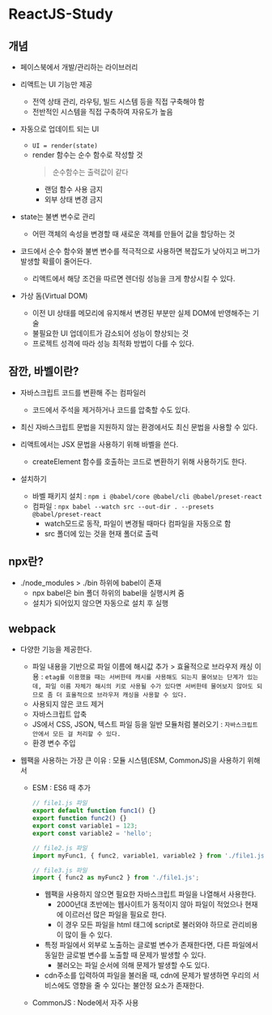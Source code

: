 # ReactJS-Study
## 개념
- 페이스북에서 개발/관리하는 라이브러리

- 리액트는 UI 기능만 제공
  - 전역 상태 관리, 라우팅, 빌드 시스템 등을 직접 구축해야 함
  - 전반적인 시스템을 직접 구축하여 자유도가 높음

- 자동으로 업데이트 되는 UI
  - `UI = render(state)`
  - render 함수는 순수 함수로 작성할 것
    > 순수함수는 출력값이 같다
    - 랜덤 함수 사용 금지
    - 외부 상태 변경 금지

- state는 불변 변수로 관리
  - 어떤 객체의 속성을 변경할 때 새로운 객체를 만들어 값을 할당하는 것

- 코드에서 순수 함수와 불변 변수를 적극적으로 사용하면 복잡도가 낮아지고 버그가 발생할 확률이 줄어든다.
  - 리액트에서 해당 조건을 따르면 렌더링 성능을 크게 향상시킬 수 있다.

- 가상 돔(Virtual DOM)
  - 이전 UI 상태를 메모리에 유지해서 변경된 부분만 실제 DOM에 반영해주는 기술
  - 불필요한 UI 업데이트가 감소되어 성능이 향상되는 것
  - 프로젝트 성격에 따라 성능 최적화 방법이 다를 수 있다.

## 잠깐, 바벨이란?
- 자바스크립트 코드를 변환해 주는 컴파일러
  - 코드에서 주석을 제거하거나 코드를 압축할 수도 있다.

- 최신 자바스크립트 문법을 지원하지 않는 환경에서도 최신 문법을 사용할 수 있다.

- 리액트에서는 JSX 문법을 사용하기 위해 바벨을 쓴다.
  - createElement 함수를 호출하는 코드로 변환하기 위해 사용하기도 한다.

- 설치하기
  - 바벨 패키지 설치 : `npm i @babel/core @babel/cli @babel/preset-react`
  - 컴파일 : `npx babel --watch src --out-dir . --presets @babel/preset-react`
    - watch모드로 동작, 파일이 변경될 때마다 컴파일을 자동으로 함
    - src 폴더에 있는 것을 현재 폴더로 출력

## npx란?
- ./node_modules > ./bin 하위에 babel이 존재
  - npx babel은 bin 폴더 하위의 babel을 실행시켜 줌
  - 설치가 되어있지 않으면 자동으로 설치 후 실행

## webpack
- 다양한 기능을 제공한다.
  - 파일 내용을 기반으로 파일 이름에 해시값 추가 > 효율적으로 브라우저 캐싱 이용 : `etag를 이용했을 때는 서버한테 캐시를 사용해도 되는지 물어보는 단계가 있는데, 파일 이름 자체가 해시의 키로 사용될 수가 있다면 서버한테 물어보지 않아도 되므로 좀 더 효율적으로 브라우저 캐싱을 사용할 수 있다.`
  - 사용되지 않은 코드 제거
  - 자바스크립트 압축
  - JS에서 CSS, JSON, 텍스트 파일 등을 일반 모듈처럼 불러오기 : `자바스크립트 안에서 모든 걸 처리할 수 있다.`
  - 환경 변수 주입

- 웹팩을 사용하는 가장 큰 이유 : 모듈 시스템(ESM, CommonJS)을 사용하기 위해서
  - ESM : ES6 때 추가
    ```js
    // file1.js 파일
    export default function func1() {}
    export function func2() {}
    export const variable1 = 123;
    export const variable2 = 'hello';

    // file2.js 파일
    import myFunc1, { func2, variable1, variable2 } from './file1.js';

    // file3.js 파일
    import { func2 as myFunc2 } from './file1.js';
    ```
    - 웹팩을 사용하지 않으면 필요한 자바스크립트 파일을 나열해서 사용한다.
      - 2000년대 초반에는 웹사이트가 동적이지 않아 파일이 적었으나 현재에 이르러선 많은 파일을 필요로 한다.
      - 이 경우 모든 파일을 html 태그에 script로 불러와야 하므로 관리비용이 많이 들 수 있다.
    - 특정 파일에서 외부로 노출하는 글로벌 변수가 존재한다면, 다른 파일에서 동일한 글로벌 변수를 노출할 때 문제가 발생할 수 있다.
      - 불러오는 파일 순서에 의해 문제가 발생할 수도 있다.
    - cdn주소를 입력하여 파일을 불러올 때, cdn에 문제가 발생하면 우리의 서비스에도 영향을 줄 수 있다는 불안정 요소가 존재한다.

  - CommonJS : Node에서 자주 사용